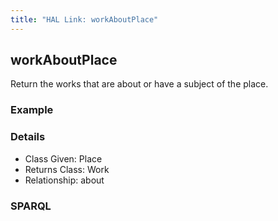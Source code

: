 ```yaml
---
title: "HAL Link: workAboutPlace"
---
```


## workAboutPlace

Return the works that are about or have a subject of the place.

### Example




### Details

* Class Given: Place
* Returns Class: Work
* Relationship: about


### SPARQL
```

```


